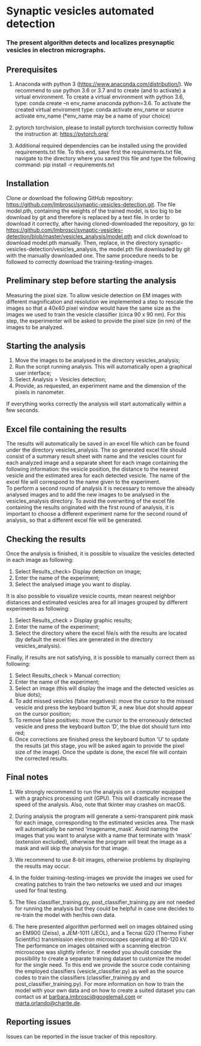# Synaptic vesicles automated detection

### The present algorithm detects and localizes presynaptic vesicles in electron micrographs.


## Prerequisites 

1)	Anaconda with python 3 (https://www.anaconda.com/distribution/). We recommend to use python 3.6 or 3.7 and to create (and to activate) a virtual environment. To create a virtual environment with python 3.6, type: conda create –n env_name anaconda python=3.6. To activate the created virtual enviroment type: conda activate env_name or source activate env_name 
(*env_name may be a name of your choice)

2)	pytorch torchvision, please to install pytorch torchvision correctly follow the instruction at: https://pytorch.org/ 

3) Additional required dependencies can be installed using the provided requirements.txt file. To this end, save first the requirements.txt file, navigate to the directory where you saved this file and type the following command: pip install -r requirements.txt


## Installation 

Clone or download the following GitHub repository:
https://github.com/Imbrosci/synaptic-vesicles-detection.git.
The file model.pth, containing the weights of the trained model, is too big to be download by git and therefore is replaced by a text file. In order to download it correctly, after having cloned-downloaded the repository, go to: 
https://github.com/Imbrosci/synaptic-vesicles-detection/blob/master/vesicles_analysis/model.pth 
and click download to download model.pth manually. 
Then, replace, in the directory synaptic-vesicles-detection/vesicles_analysis, the model.pth file downloaded by git with the manually downloaded one. The same procedure needs to be followed to correctly download the training-testing-images. 


## Preliminary step before starting the analysis 

Measuring the pixel size. To allow vesicle detection on EM images with different magnification and resolution we implemented a step to rescale the images so that a 40x40 pixel window would have the same size as the images we used to train the vesicle classifier (circa 90 x 90 nm). For this step, the experimenter will be asked to provide the pixel size (in nm) of the images to be analyzed.

## Starting the analysis

1.	Move the images to be analysed in the directory vesicles_analysis;
2.	Run the script running analysis. This will automatically open a graphical user interface;
3.	Select Analysis > Vesicles detection;
4.	Provide, as requested, an experiment name and the dimension of the pixels in nanometer.

If everything works correctly the analysis will start automatically within a few seconds.

## Excel file containing the results

The results will automatically be saved in an excel file which can be found under the directory vesicles_analysis. 
The so generated excel file should consist of a summary result sheet with name and the vesicles count for each analyzed image and a separate sheet for each image containing the following information: the vesicle position, the distance to the nearest vesicle and the estimated area for each detected vesicle. 
The name of the excel file will correspond to the name given to the experiment.  
To perform a second round of analysis it is necessary to remove the already analysed images and to add the new images to be analysed in the vesicles_analysis directory. To avoid the overwriting of the excel file containing the results originated with the first round of analysis, it is important to choose a different experiment name for the second round of analysis, so that a different excel file will be generated. 

## Checking the results 

Once the analysis is finished, it is possible to visualize the vesicles detected in each image as following:

1.	Select Results_check> Display detection on image;
2.	Enter the name of the experiment;
3.	Select the analysed image you want to display.  

It is also possible to visualize vesicle counts, mean nearest neighbor distances and estimated vesicles area for all images grouped by different experiments as following:

1.	Select Results_check > Display graphic results;
2.	Enter the name of the experiment;
3.	Select the directory where the excel file/s with the results are located (by default the excel files are generated in the directory vesicles_analysis). 

Finally, if results are not satisfying, it is possible to manually correct them as following:

1. Select Results_check > Manual correction;
2. Enter the name of the experiment;
3. Select an image (this will display the image and the detected vesicles as blue dots);
4. To add missed vesicles (false negatives): move the cursor to the missed vesicle and press the keyboard button ‘A’, a new blue dot should appear on the cursor position;
5. To remove false positives: move the cursor to the erroneously detected vesicle and press the keyboard button ‘D’, the blue dot should turn into red;
6. Once corrections are finished press the keyboard button 'U' to update the results (at this stage, you will be asked again to provide the pixel size of the image). Once the update is done, the excel file will contain the corrected results.

## Final notes

1.	We strongly recommend to run the analysis on a computer equipped with a graphics processing unit (GPU). This will drastically increase the speed of the analysis. Also, note that tkinter may crashes on macOS.

2.	During analysis the program will generate a semi-transparent pink mask for each image, corresponding to the estimated vesicles area. The mask will automatically be named ‘imagename_mask’. Avoid naming the images that you want to analyse with a name that terminate with ‘mask’ (extension excluded), otherwise the program will treat the image as a mask and will skip the analysis for that image.

3. We recommend to use 8-bit images, otherwise problems by displaying the results may occur.

4. In the folder training-testing-images we provide the images we used for creating patches to train the two netowrks we used and our images used for final testing. 

5.	The files classifier_training.py, post_classifier_training.py are not needed for running the analysis but they could be helpful in case one decides to re-train the model with her/his own data. 

6.	The here presented algorithm performed well on images obtained using an EM900 (Zeiss), a JEM-1011 (JEOL), and a Tecnai G20 (Thermo Fisher Scientific) transmission electron microscopes operating at 80-120 kV. The performance on images obtained with a scanning electron microscope was slightly inferior. If needed you should consider the possibility to create a separate training dataset to customize the model for the single need. To this end we provide the source code containing the employed classifiers (vesicle_classifier.py)  as well as the source codes to train the classifiers (classifier_training.py and post_classifier_training.py). For more information on how to train the model with your own data and on how to create a suited dataset you can contact us at barbara.imbrosci@googlemail.com or marta.orlando@charite.de. 

## Reporting issues

Issues can be reported in the issue tracker of this repository.
